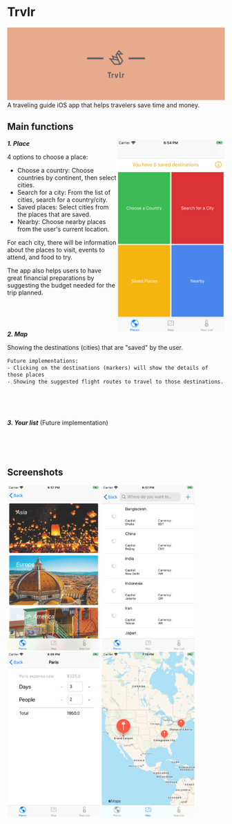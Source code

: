 # Trvlr

![alt trvlr](cover1.png)
A traveling guide iOS app that helps travelers save time and money.

<h2>Main functions</h2>

<img align="right" src="Screenshots/places.png" width="250">

***1. Place***


4 options to choose a place:
- Choose a country: Choose countries by continent, then select cities.
- Search for a city: From the list of cities, search for a country/city.
- Saved places: Select cities from the places that are saved.
- Nearby: Choose nearby places from the user's current location.

For each city, there will be information about the places to visit, events to attend, and food to try.

The app also helps users to have great financial preparations by suggesting the budget needed for the trip planned.

<br/>
<br/>
<br/>

***2. Map***

Showing the destinations (cities) that are "saved" by the user.
```
Future implementations:
- Clicking on the destinations (markers) will show the details of those places
- Showing the suggested flight routes to travel to those destinations.
```

<br/>
<br/>
<br/>

***3. Your list*** (Future implementation)

<br/>
<br/>
<br/>

<h2>Screenshots</h2>

<p float="left">
  <img src="Screenshots/continent.png" width="215" />
  <img src="Screenshots/country.png" width="215" />
  <img src="Screenshots/expense.png" width="215" />
  <img src="Screenshots/map.png" width="215" />
</p>
